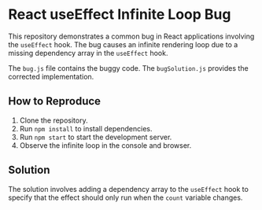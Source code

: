 # React useEffect Infinite Loop Bug

This repository demonstrates a common bug in React applications involving the `useEffect` hook.  The bug causes an infinite rendering loop due to a missing dependency array in the `useEffect` hook. 

The `bug.js` file contains the buggy code. The `bugSolution.js` provides the corrected implementation.

## How to Reproduce

1. Clone the repository.
2. Run `npm install` to install dependencies.
3. Run `npm start` to start the development server.
4. Observe the infinite loop in the console and browser.

## Solution

The solution involves adding a dependency array to the `useEffect` hook to specify that the effect should only run when the `count` variable changes.